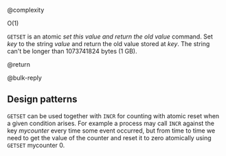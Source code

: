 @complexity

O(1)


`GETSET` is an atomic _set this value and return the old value_ command.
Set _key_ to the string _value_ and return the old value stored at _key_.
The string can't be longer than 1073741824 bytes (1 GB).

@return

@bulk-reply

## Design patterns

`GETSET` can be used together with `INCR` for counting with atomic reset when
a given condition arises. For example a process may call `INCR` against the
key _mycounter_ every time some event occurred, but from time to
time we need to get the value of the counter and reset it to zero atomically
using `GETSET` mycounter 0.

